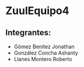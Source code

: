 # ZuulEquipo4

## Integrantes:

- Gómez Benítez Jonathan
- González Concha Ashanty
- Llanes Montero Roberto
